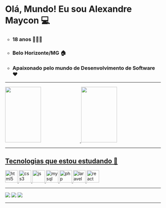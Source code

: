 <div>
  <h1> Olá, Mundo! Eu sou Alexandre Maycon 💻</h1>
  <ul type="circle">
    <li> <h3> 18 anos 🙋🏾‍♂️</h3> </li>
    <li> <h3> Belo Horizonte/MG 🏠</h3></li>
    <li> <h3> Apaixonado pelo mundo de Desenvolvimento de Software ❤️ </h3> </li>
  </ul>
</div>

<hr/>

<div> 
  <a href="https://github.com/AlexandreMaycon"> 
  <img height="180em" width="48%" src="https://github-readme-stats.vercel.app/api?username=AlexandreMaycon&show_icons=true&bg_color=0,0B1726,0E3A73&hide_border=true&title_color=fff&text_color=fff"&include_all_commits=true&count_private=true" style="max-width: 100%;"/>   
  <img height="180em" width="48%" src="https://github-readme-stats.vercel.app/api/top-langs/?username=AlexandreMaycon&layout=compact&langs_count=7&bg_color=0,0B1726,0E3A73&title_color=fff&text_color=fff&hide_border=true" style="max-width: 100%;"/> 
</div>
  
<hr/>
  
<div text-aling='center'>
  <h2> Tecnologias que estou estudando 🚀</h2>
  <img width="40" height="40" alt="html5" src="https://cdn.jsdelivr.net/gh/devicons/devicon/icons/html5/html5-original.svg" />
  <img width="40" height="40" alt="css3" src="https://cdn.jsdelivr.net/gh/devicons/devicon/icons/css3/css3-original.svg" />
  <img width="40" height="40" alt="js" src="https://cdn.jsdelivr.net/gh/devicons/devicon/icons/javascript/javascript-original.svg" />
  <img width="40" height="40" alt="mysql" src="https://cdn.jsdelivr.net/gh/devicons/devicon/icons/mysql/mysql-original.svg" />
  <img width="40" height="40" alt="php" src="https://cdn.jsdelivr.net/gh/devicons/devicon/icons/php/php-original.svg" />                                 
  <img width="40" height="40" alt="laravel" src="https://cdn.jsdelivr.net/gh/devicons/devicon/icons/laravel/laravel-plain.svg" />               
  <img width="40" height="40" alt="react" src="https://cdn.jsdelivr.net/gh/devicons/devicon/icons/react/react-original.svg" />
                                                                     
</div>
  
<hr/>
  
<div>
  <a href="https://www.instagram.com/alexandre_8578/" target="_blank"><img src="https://img.shields.io/badge/-Instagram-%23E4405F?style=for-the-badge&logo=instagram&logoColor=white" target="_blank"></a>
  <a href = "mailto:alexsantos13g@gmail.com"><img src="https://img.shields.io/badge/-Gmail-%23333?style=for-the-badge&logo=gmail&logoColor=white" target="_blank"></a>
  <a href = "https://www.linkedin.com/in/alexandre-maycon/" target="_blank"><img src="https://img.shields.io/badge/-LinkedIn-%230077B5?style=for-the-badge&logo=linkedin&logoColor=white" target="_blank"></a> 
</div>
  
<hr/>
